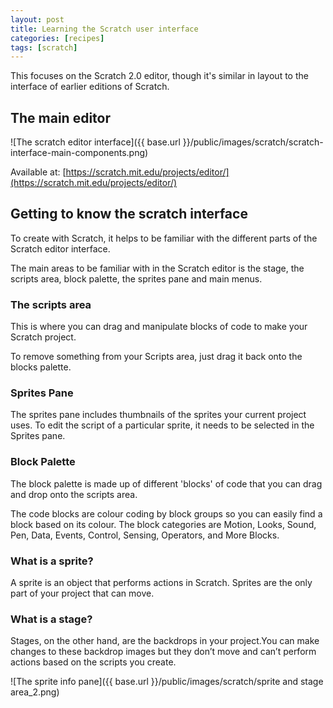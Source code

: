 ```yaml
---
layout: post
title: Learning the Scratch user interface
categories: [recipes]
tags: [scratch]
---
```


This focuses on the Scratch 2.0 editor, though it's similar in layout to the interface of earlier editions of Scratch.


## The main editor

![The scratch editor interface]({{ base.url }}/public/images/scratch/scratch-interface-main-components.png)

Available at: [https://scratch.mit.edu/projects/editor/](https://scratch.mit.edu/projects/editor/)


## Getting to know the scratch interface
To create with Scratch, it helps to be familiar with the different parts of the Scratch editor interface.

The main areas to be familiar with in the Scratch editor is the stage, the scripts area, block palette, the sprites pane and main menus.

### The scripts area
This is where you can drag and manipulate blocks of code to make your Scratch project.

To remove something from your Scripts area, just drag it back onto the blocks palette.

### Sprites Pane

The sprites pane includes thumbnails of the sprites your current project uses. To edit the script of a particular sprite, it needs to be selected in the Sprites pane.


### Block Palette
The block palette is made up of different 'blocks' of code that you can drag and drop onto the scripts area.

The code blocks are colour coding by block groups so you can easily find a block based on its colour. The block categories are Motion, Looks, Sound, Pen, Data, Events, Control, Sensing, Operators, and More Blocks.



### What is a sprite?

A sprite is an object that performs actions in Scratch. Sprites are the only part of your project that can move.

### What is a stage?
Stages, on the other hand, are the backdrops in your project.You can make changes to these backdrop images but they don’t move and can’t perform actions based on the scripts you create.

![The sprite info pane]({{ base.url }}/public/images/scratch/sprite and stage area_2.png)
